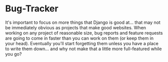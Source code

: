 # Bug-Tracker
It's important to focus on more things that Django is good at... that may not be immediately obvious as projects that make good websites. When working on any project of reasonable size, bug reports and feature requests are going to come in faster than you can work on them (or keep them in your head). Eventually you'll start forgetting them unless you have a place to write them down... and why not make that a little more full-featured while you go?
